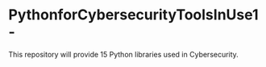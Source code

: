 # PythonforCybersecurityToolsInUse1-
This repository will provide 15 Python libraries used in Cybersecurity.
